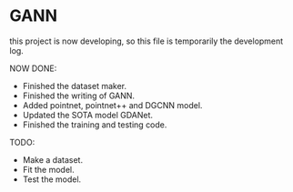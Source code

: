 # GANN
this project is now developing, 
so this file is temporarily the 
development log.

NOW DONE:
- Finished the dataset maker.
- Finished the writing of GANN.
- Added pointnet, pointnet++ and DGCNN model.
- Updated the SOTA model GDANet.
- Finished the training and testing code.

TODO:
- Make a dataset.
- Fit the model.
- Test the model.